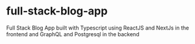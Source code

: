 # full-stack-blog-app
Full Stack Blog App built with Typescript using  ReactJS and NextJs in the frontend and GraphQL and Postgresql in the backend
